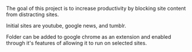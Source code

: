 The goal of this project is to increase productivity by blocking site content from distracting sites. 

Initial sites are youtube, google news, and tumblr.

Folder can be added to google chrome as an extension and enabled through it's features of allowing it to run on selected sites.